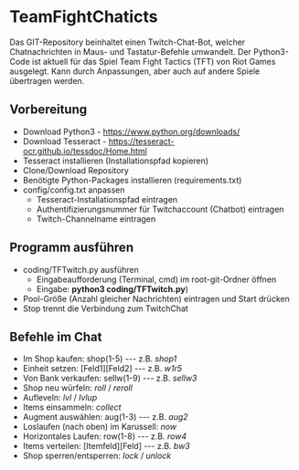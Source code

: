# TeamFightChaticts

Das GIT-Repository beinhaltet einen Twitch-Chat-Bot, welcher Chatnachrichten in Maus- und Tastatur-Befehle umwandelt. Der Python3-Code ist aktuell für das Spiel Team Fight Tactics (TFT) von Riot Games ausgelegt. Kann durch Anpassungen, aber auch auf andere Spiele übertragen werden. 

## Vorbereitung

* Download Python3 - https://www.python.org/downloads/
* Download Tesseract - https://tesseract-ocr.github.io/tessdoc/Home.html
* Tesseract installieren (Installationspfad kopieren)
* Clone/Download Repository
* Benötigte Python-Packages installieren (requirements.txt)
* config/config.txt anpassen
  * Tesseract-Installationspfad eintragen
  * Authentifizierungsnummer für Twitchaccount (Chatbot) eintragen
  * Twitch-Channelname eintragen

## Programm ausführen

* coding/TFTwitch.py ausführen 
  * Eingabeaufforderung (Terminal, cmd) im root-git-Ordner öffnen
  * Eingabe: **python3 coding/TFTwitch.py**)
* Pool-Größe (Anzahl gleicher Nachrichten) eintragen und Start drücken
* Stop trennt die Verbindung zum TwitchChat

## Befehle im Chat

* Im Shop kaufen: shop(1-5) --- z.B. *shop1*
* Einheit setzen: [Feld1][Feld2] --- z.B. *w1r5*
* Von Bank verkaufen: sellw(1-9) --- z.B. *sellw3*
* Shop neu würfeln: *roll* / *reroll*
* Aufleveln: *lvl* / *lvlup*
* Items einsammeln: *collect*
* Augment auswählen: aug(1-3) --- z.B. *aug2*
* Loslaufen (nach oben) im Karussell: *now*
* Horizontales Laufen: row(1-8) --- z.B. *row4*
* Items verteilen: [Itemfeld][Feld] --- z.B. *bw3*
* Shop sperren/entsperren: *lock* / *unlock*



